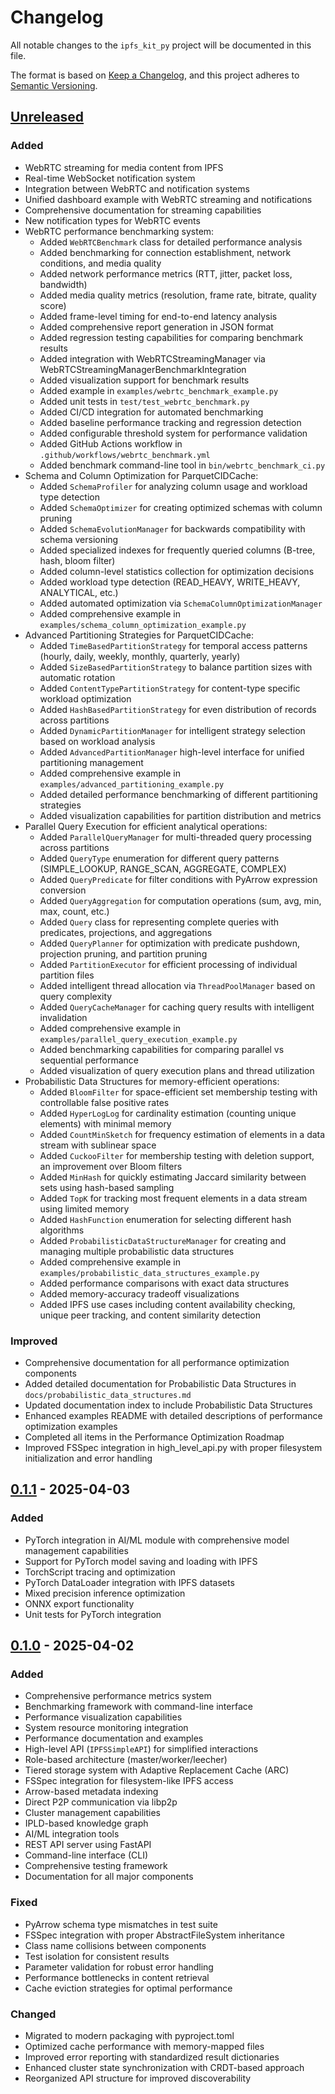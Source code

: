 # Changelog

All notable changes to the `ipfs_kit_py` project will be documented in this file.

The format is based on [Keep a Changelog](https://keepachangelog.com/en/1.0.0/),
and this project adheres to [Semantic Versioning](https://semver.org/spec/v2.0.0.html).

## [Unreleased]

### Added
- WebRTC streaming for media content from IPFS
- Real-time WebSocket notification system
- Integration between WebRTC and notification systems
- Unified dashboard example with WebRTC streaming and notifications
- Comprehensive documentation for streaming capabilities
- New notification types for WebRTC events
- WebRTC performance benchmarking system:
  - Added `WebRTCBenchmark` class for detailed performance analysis
  - Added benchmarking for connection establishment, network conditions, and media quality
  - Added network performance metrics (RTT, jitter, packet loss, bandwidth)
  - Added media quality metrics (resolution, frame rate, bitrate, quality score)
  - Added frame-level timing for end-to-end latency analysis
  - Added comprehensive report generation in JSON format
  - Added regression testing capabilities for comparing benchmark results
  - Added integration with WebRTCStreamingManager via WebRTCStreamingManagerBenchmarkIntegration
  - Added visualization support for benchmark results
  - Added example in `examples/webrtc_benchmark_example.py`
  - Added unit tests in `test/test_webrtc_benchmark.py`
  - Added CI/CD integration for automated benchmarking
  - Added baseline performance tracking and regression detection
  - Added configurable threshold system for performance validation
  - Added GitHub Actions workflow in `.github/workflows/webrtc_benchmark.yml`
  - Added benchmark command-line tool in `bin/webrtc_benchmark_ci.py`
- Schema and Column Optimization for ParquetCIDCache:
  - Added `SchemaProfiler` for analyzing column usage and workload type detection
  - Added `SchemaOptimizer` for creating optimized schemas with column pruning
  - Added `SchemaEvolutionManager` for backwards compatibility with schema versioning
  - Added specialized indexes for frequently queried columns (B-tree, hash, bloom filter)
  - Added column-level statistics collection for optimization decisions
  - Added workload type detection (READ_HEAVY, WRITE_HEAVY, ANALYTICAL, etc.)
  - Added automated optimization via `SchemaColumnOptimizationManager`
  - Added comprehensive example in `examples/schema_column_optimization_example.py`
- Advanced Partitioning Strategies for ParquetCIDCache:
  - Added `TimeBasedPartitionStrategy` for temporal access patterns (hourly, daily, weekly, monthly, quarterly, yearly)
  - Added `SizeBasedPartitionStrategy` to balance partition sizes with automatic rotation
  - Added `ContentTypePartitionStrategy` for content-type specific workload optimization
  - Added `HashBasedPartitionStrategy` for even distribution of records across partitions
  - Added `DynamicPartitionManager` for intelligent strategy selection based on workload analysis
  - Added `AdvancedPartitionManager` high-level interface for unified partitioning management
  - Added comprehensive example in `examples/advanced_partitioning_example.py`
  - Added detailed performance benchmarking of different partitioning strategies
  - Added visualization capabilities for partition distribution and metrics
- Parallel Query Execution for efficient analytical operations:
  - Added `ParallelQueryManager` for multi-threaded query processing across partitions
  - Added `QueryType` enumeration for different query patterns (SIMPLE_LOOKUP, RANGE_SCAN, AGGREGATE, COMPLEX)
  - Added `QueryPredicate` for filter conditions with PyArrow expression conversion
  - Added `QueryAggregation` for computation operations (sum, avg, min, max, count, etc.)
  - Added `Query` class for representing complete queries with predicates, projections, and aggregations
  - Added `QueryPlanner` for optimization with predicate pushdown, projection pruning, and partition pruning
  - Added `PartitionExecutor` for efficient processing of individual partition files
  - Added intelligent thread allocation via `ThreadPoolManager` based on query complexity
  - Added `QueryCacheManager` for caching query results with intelligent invalidation
  - Added comprehensive example in `examples/parallel_query_execution_example.py`
  - Added benchmarking capabilities for comparing parallel vs sequential performance
  - Added visualization of query execution plans and thread utilization
- Probabilistic Data Structures for memory-efficient operations:
  - Added `BloomFilter` for space-efficient set membership testing with controllable false positive rates
  - Added `HyperLogLog` for cardinality estimation (counting unique elements) with minimal memory
  - Added `CountMinSketch` for frequency estimation of elements in a data stream with sublinear space
  - Added `CuckooFilter` for membership testing with deletion support, an improvement over Bloom filters
  - Added `MinHash` for quickly estimating Jaccard similarity between sets using hash-based sampling
  - Added `TopK` for tracking most frequent elements in a data stream using limited memory
  - Added `HashFunction` enumeration for selecting different hash algorithms
  - Added `ProbabilisticDataStructureManager` for creating and managing multiple probabilistic data structures
  - Added comprehensive example in `examples/probabilistic_data_structures_example.py`
  - Added performance comparisons with exact data structures
  - Added memory-accuracy tradeoff visualizations
  - Added IPFS use cases including content availability checking, unique peer tracking, and content similarity detection

### Improved
- Comprehensive documentation for all performance optimization components
- Added detailed documentation for Probabilistic Data Structures in `docs/probabilistic_data_structures.md`
- Updated documentation index to include Probabilistic Data Structures
- Enhanced examples README with detailed descriptions of performance optimization examples
- Completed all items in the Performance Optimization Roadmap
- Improved FSSpec integration in high_level_api.py with proper filesystem initialization and error handling

## [0.1.1] - 2025-04-03

### Added
- PyTorch integration in AI/ML module with comprehensive model management capabilities
- Support for PyTorch model saving and loading with IPFS
- TorchScript tracing and optimization
- PyTorch DataLoader integration with IPFS datasets
- Mixed precision inference optimization
- ONNX export functionality
- Unit tests for PyTorch integration

## [0.1.0] - 2025-04-02

### Added
- Comprehensive performance metrics system
- Benchmarking framework with command-line interface
- Performance visualization capabilities
- System resource monitoring integration
- Performance documentation and examples
- High-level API (`IPFSSimpleAPI`) for simplified interactions
- Role-based architecture (master/worker/leecher)
- Tiered storage system with Adaptive Replacement Cache (ARC)
- FSSpec integration for filesystem-like IPFS access
- Arrow-based metadata indexing
- Direct P2P communication via libp2p
- Cluster management capabilities
- IPLD-based knowledge graph
- AI/ML integration tools
- REST API server using FastAPI
- Command-line interface (CLI)
- Comprehensive testing framework
- Documentation for all major components

### Fixed
- PyArrow schema type mismatches in test suite
- FSSpec integration with proper AbstractFileSystem inheritance
- Class name collisions between components
- Test isolation for consistent results
- Parameter validation for robust error handling
- Performance bottlenecks in content retrieval
- Cache eviction strategies for optimal performance

### Changed
- Migrated to modern packaging with pyproject.toml
- Optimized cache performance with memory-mapped files
- Improved error reporting with standardized result dictionaries
- Enhanced cluster state synchronization with CRDT-based approach
- Reorganized API structure for improved discoverability

[Unreleased]: https://github.com/endomorphosis/ipfs_kit_py/compare/v0.1.1...HEAD
[0.1.1]: https://github.com/endomorphosis/ipfs_kit_py/compare/v0.1.0...v0.1.1
[0.1.0]: https://github.com/endomorphosis/ipfs_kit_py/releases/tag/v0.1.0